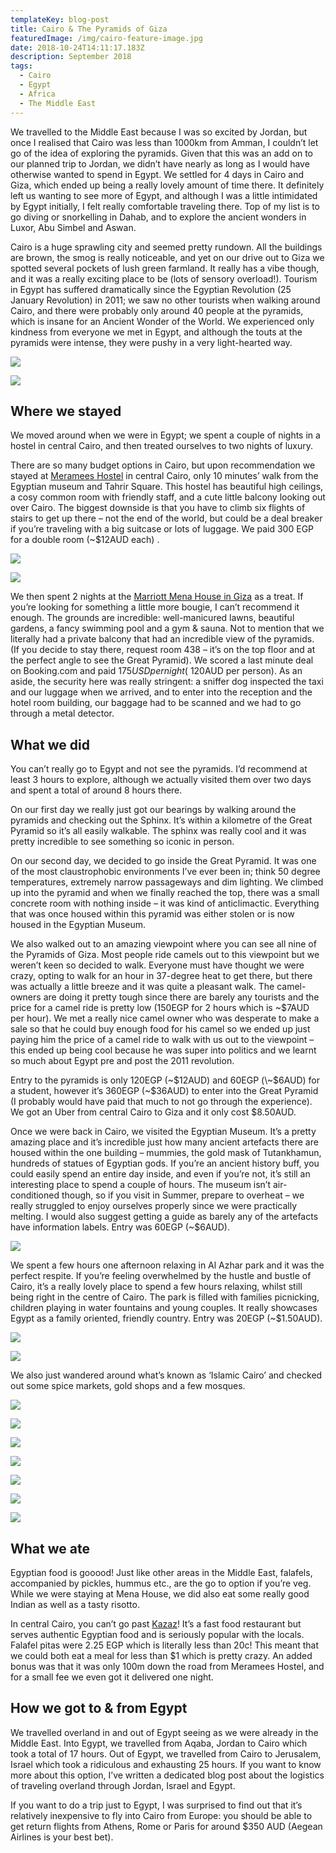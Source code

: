 ```yaml
---
templateKey: blog-post
title: Cairo & The Pyramids of Giza
featuredImage: /img/cairo-feature-image.jpg
date: 2018-10-24T14:11:17.183Z
description: September 2018
tags:
  - Cairo
  - Egypt
  - Africa
  - The Middle East
---
```

We travelled to the Middle East because I was so excited by Jordan, but once I realised that Cairo was less than 1000km from Amman, I couldn’t let go of the idea of exploring the pyramids. Given that this was an add on to our planned trip to Jordan, we didn’t have nearly as long as I would have otherwise wanted to spend in Egypt. We settled for 4 days in Cairo and Giza, which ended up being a really lovely amount of time there. It definitely left us wanting to see more of Egypt, and although I was a little intimidated by Egypt initially, I felt really comfortable traveling there. Top of my list is to go diving or snorkelling in Dahab, and to explore the ancient wonders in Luxor, Abu Simbel and Aswan.

Cairo is a huge sprawling city and seemed pretty rundown. All the buildings are brown, the smog is really noticeable, and yet on our drive out to Giza we spotted several pockets of lush green farmland. It really has a vibe though, and it was a really exciting place to be (lots of sensory overload!). Tourism in Egypt has suffered dramatically since the Egyptian Revolution (25 January Revolution) in 2011; we saw no other tourists when walking around Cairo, and there were probably only around 40 people at the pyramids, which is insane for an Ancient Wonder of the World. We experienced only kindness from everyone we met in Egypt, and although the touts at the pyramids were intense, they were pushy in a very light-hearted way.

![](/img/cairo.jpg)

![](/img/img_8239.jpg)

## Where we stayed

We moved around when we were in Egypt; we spent a couple of nights in a hostel in central Cairo, and then treated ourselves to two nights of luxury.

There are so many budget options in Cairo, but upon recommendation we stayed at [Meramees Hostel](http://meramees-hostel.cairo-hotels-eg.com/en/) in central Cairo, only 10 minutes’ walk from the Egyptian museum and Tahrir Square. This hostel has beautiful high ceilings, a cosy common room with friendly staff, and a cute little balcony looking out over Cairo. The biggest downside is that you have to climb six flights of stairs to get up there – not the end of the world, but could be a deal breaker if you’re traveling with a big suitcase or lots of luggage. We paid 300 EGP for a double room (~$12AUD each) .

![](/img/meramees.jpg)

![](/img/cat.jpg)

We then spent 2 nights at the [Marriott Mena House in Giza](https://www.marriott.com/hotels/travel/caimn-marriott-mena-house-cairo/?scid=bb1a189a-fec3-4d19-a255-54ba596febe2) as a treat. If you’re looking for something a little more bougie, I can’t recommend it enough. The grounds are incredible: well-manicured lawns, beautiful gardens, a fancy swimming pool and a gym & sauna. Not to mention that we literally had a private balcony that had an incredible view of the pyramids. (If you decide to stay there, request room 438 – it’s on the top floor and at the perfect angle to see the Great Pyramid). We scored a last minute deal on Booking.com and paid $175USD per night (~$120AUD per person). As an aside, the security here was really stringent: a sniffer dog inspected the taxi and our luggage when we arrived, and to enter into the reception and the hotel room building, our baggage had to be scanned and we had to go through a metal detector.

## What we did

You can’t really go to Egypt and not see the pyramids. I’d recommend at least 3 hours to explore, although we actually visited them over two days and spent a total of around 8 hours there. 

On our first day we really just got our bearings by walking around the pyramids and checking out the Sphinx. It’s within a kilometre of the Great Pyramid so it’s all easily walkable. The sphinx was really cool and it was pretty incredible to see something so iconic in person.

On our second day, we decided to go inside the Great Pyramid. It was one of the most claustrophobic environments I’ve ever been in; think 50 degree temperatures, extremely narrow passageways and dim lighting. We climbed up into the pyramid and when we finally reached the top, there was a small concrete room with nothing inside – it was kind of anticlimactic. Everything that was once housed within this pyramid was either stolen or is now housed in the Egyptian Museum. 

We also walked out to an amazing viewpoint where you can see all nine of the Pyramids of Giza. Most people ride camels out to this viewpoint but we weren’t keen so decided to walk. Everyone must have thought we were crazy, opting to walk for an hour in 37-degree heat to get there, but there was actually a little breeze and it was quite a pleasant walk. The camel-owners are doing it pretty tough since there are barely any tourists and the price for a camel ride is pretty low (150EGP for 2 hours which is ~$7AUD per hour). We met a really nice camel owner who was desperate to make a sale so that he could buy enough food for his camel so we ended up just paying him the price of a camel ride to walk with us out to the viewpoint – this ended up being cool because he was super into politics and we learnt so much about Egypt pre and post the 2011 revolution.

Entry to the pyramids is only 120EGP (\~$12AUD) and 60EGP (\~$6AUD) for a student, however it’s 360EGP (~$36AUD) to enter into the Great Pyramid (I probably would have paid that much to not go through the experience). We got an Uber from central Cairo to Giza and it only cost $8.50AUD. 

Once we were back in Cairo, we visited the Egyptian Museum. It’s a pretty amazing place and it’s incredible just how many ancient artefacts there are housed within the one building – mummies, the gold mask of Tutankhamun, hundreds of statues of Egyptian gods. If you’re an ancient history buff, you could easily spend an entire day inside, and even if you’re not, it’s still an interesting place to spend a couple of hours. The museum isn’t air-conditioned though, so if you visit in Summer, prepare to overheat – we really struggled to enjoy ourselves properly since we were practically melting. I would also suggest getting a guide as barely any of the artefacts have information labels. Entry was 60EGP (~$6AUD).

![](/img/egyptian-museum.jpg)

We spent a few hours one afternoon relaxing in Al Azhar park and it was the perfect respite. If you’re feeling overwhelmed by the hustle and bustle of Cairo, it’s a really lovely place to spend a few hours relaxing, whilst still being right in the centre of Cairo. The park is filled with families picnicking, children playing in water fountains and young couples. It really showcases Egypt as a family oriented, friendly country. Entry was 20EGP (~$1.50AUD). 

![](/img/al-azhar-1.jpg)

![](/img/al-azhar-2.jpg)

We also just wandered around what’s known as ‘Islamic Cairo’ and checked out some spice markets, gold shops and a few mosques.

![](/img/img_8234.jpg)

 

![](/img/img_8235.jpg)

![](/img/img_8288.jpg)

![](/img/img_8238.jpg)

![](/img/img_8286.jpg)

![](/img/img_8236.jpg)

![](/img/img_8237.jpg)

## What we ate

Egyptian food is gooood! Just like other areas in the Middle East, falafels, accompanied by pickles, hummus etc., are the go to option if you’re veg. While we were staying at Mena House, we did also eat some really good Indian as well as a tasty risotto.

In central Cairo, you can’t go past [Kazaz](https://www.google.lk/maps/place/Kazaz/@30.0466819,31.2382286,17z/data=!4m12!1m6!3m5!1s0x145840c7451d52a5:0x8d68d77b024c2762!2sMeramees+Hostel!8m2!3d30.0466819!4d31.2404173!3m4!1s0x0:0xc6cd3e166c56f895!8m2!3d30.0471854!4d31.2392318)! It’s a fast food restaurant but serves authentic Egyptian food and is seriously popular with the locals. Falafel pitas were 2.25 EGP which is literally less than 20c! This meant that we could both eat a meal for less than $1 which is pretty crazy. An added bonus was that it was only 100m down the road from Meramees Hostel, and for a small fee we even got it delivered one night.

## How we got to & from Egypt

We travelled overland in and out of Egypt seeing as we were already in the Middle East. Into Egypt, we travelled from Aqaba, Jordan to Cairo which took a total of 17 hours. Out of Egypt, we travelled from Cairo to Jerusalem, Israel which took a ridiculous and exhausting 25 hours. If you want to know more about this option, I’ve written a dedicated blog post about the logistics of traveling overland through Jordan, Israel and Egypt.

If you want to do a trip just to Egypt, I was surprised to find out that it’s relatively inexpensive to fly into Cairo from Europe: you should be able to get return flights from Athens, Rome or Paris for around $350 AUD (Aegean Airlines is your best bet).
